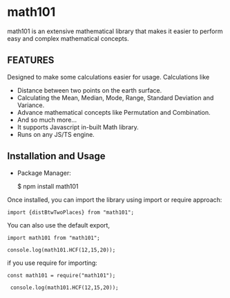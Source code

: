 # math101
math101 is an extensive mathematical library that makes it easier to perform easy and complex mathematical concepts.

## FEATURES
  Designed to make some calculations easier for usage.
  Calculations like
  - Distance between two points on the earth surface.
  - Calculating the Mean, Median, Mode, Range, Standard Deviation and Variance.
  - Advance mathematical concepts like Permutation and Combination.
  - And so much more...
  - It supports Javascript in-built Math library.
  - Runs on any JS/TS engine. 

## Installation and Usage
  - Package Manager:
  
    $ npm install math101
  
  Once installed, you can import the library using import or require approach:

    import {distBtwTwoPlaces} from "math101";

  You can also use the default export, 

    import math101 from "math101";

    console.log(math101.HCF(12,15,20));
  
  if you use require for importing: 

    const math101 = require("math101");

     console.log(math101.HCF(12,15,20));




